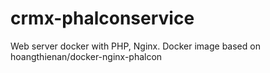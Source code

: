 # crmx-phalconservice
Web server docker with PHP, Nginx. Docker image based on hoangthienan/docker-nginx-phalcon
